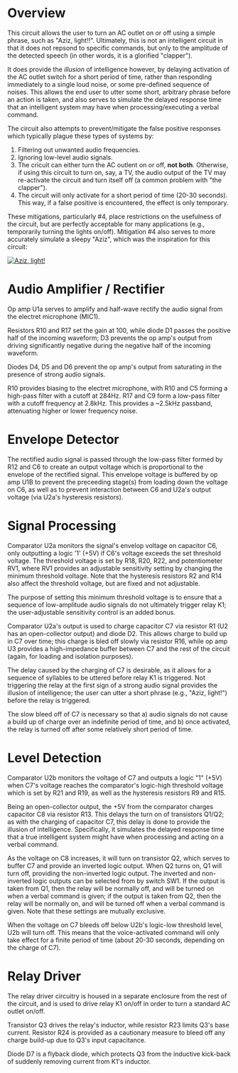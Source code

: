 Overview
========

This circuit allows the user to turn an AC outlet on or off using a simple phrase, such as "Aziz, light!!". Ultimately, this is not an intelligent circuit in that it does not repsond to specific commands, but only to the amplitude of the detected speech (in other words, it is a glorified "clapper").

It does provide the *illusion* of intelligence however, by delaying activation of the AC outlet switch for a short period of time, rather than responding immediately to a single loud noise, or some pre-defined sequence of noises. This allows the end user to utter some short, arbitrary phrase before an action is taken, and also serves to simulate the delayed response time that an intelligent system may have when processing/executing a verbal command.

The circuit also attempts to prevent/mitigate the false positive responses which typically plague these types of systems by:

 1. Filtering out unwanted audio frequencies.
 2. Ignoring low-level audio signals.
 3. The cricuit can either turn the AC outlent on or off, **not both**. Otherwise, if using this circuit to turn on, say, a TV, the audio output of the TV may re-activate the circuit and turn itself off (a common problem with "the clapper").
 4. The circuit will only activate for a short period of time (20-30 seconds). This way, if a false positive is encountered, the effect is only temporary.

These mitigations, particularly #4, place restrictions on the usefulness of the circuit, but are perfectly acceptable for many applications (e.g., temporarily turning the lights on/off). Mitigation #4 also serves to more accurately simulate a sleepy "Aziz", which was the inspiration for this circuit:

[![Aziz, light!](http://img.youtube.com/vi/mvwd13F_1Gs/0.jpg)](https://www.youtube.com/watch?v=mvwd13F_1Gs "Aziz, light!")

Audio Amplifier / Rectifier
===========================

Op amp U1a serves to amplify and half-wave rectify the audio signal from the electret microphone (MIC1).

Resistors R10 and R17 set the gain at 100, while diode D1 passes the positive half of the incoming waveform; D3 prevents the op amp's output from driving significantly negative during the negative half of the incoming waveform.

Diodes D4, D5 and D6 prevent the op amp's output from saturating in the presence of strong audio signals.

R10 provides biasing to the electret microphone, with R10 and C5 forming a high-pass filter with a cutoff at 284Hz. R17 and C9 form a low-pass filter with a cutoff frequency at 2.8kHz. This provides a ~2.5kHz passband, attenuating higher or lower frequency noise.

Envelope Detector
=================

The rectified audio signal is passed through the low-pass filter formed by R12 and C6 to create an output voltage which is proportional to the envelope of the rectified signal. This envelope voltage is buffered by op amp U1B to prevent the preceeding stage(s) from loading down the voltage on C6, as well as to prevent interaction between C6 and U2a's output voltage (via U2a's hysteresis resistors).

Signal Processing
=================

Comparator U2a monitors the signal's envelop voltage on capacitor C6, only outputting a logic '1' (+5V) if C6's voltage exceeds the set threshold voltage. The threshold voltage is set by R18, R20, R22, and potentiometer RV1, where RV1 provides an adjustable sensitivity setting by changing the minimum threshold voltage. Note that the hysteresis resistors R2 and R14 also affect the threshold voltage, but are fixed and not adjustable.

The purpose of setting this minimum threshold voltage is to ensure that a sequence of low-amplitude audio signals do not ultimately trigger relay K1; the user-adjustable sensitivity control is an added bonus.

Comparator U2a's output is used to charge capacitor C7 via resistor R1 (U2 has an open-collector output) and diode D2. This allows charge to build up in C7 over time; this charge is bled off slowly via resistor R16, while op amp U3 provides a high-impedance buffer between C7 and the rest of the circuit (again, for loading and isolation purposes).

The delay caused by the charging of C7 is desirable, as it allows for a sequence of syllables to be uttered before relay K1 is triggered. Not triggering the relay at the first sign of a strong audio signal provides the illusion of intelligence; the user can utter a short phrase (e.g., "Aziz, light!") before the relay is triggered.

The slow bleed off of C7 is necessary so that a) audio signals do not cause a build up of charge over an indefinite period of time, and b) once activated, the relay is turned off after some relatively short period of time.

Level Detection
===============

Comparator U2b monitors the voltage of C7 and outputs a logic "1" (+5V) when C7's voltage reaches the comparator's logic-high threshold voltage which is set by R21 and R19, as well as the hysteresis resistors R9 and R15.

Being an open-collector output, the +5V from the comparator charges capacitor C8 via resistor R13. This delays the turn on of transistors Q1/Q2; as with the charging of capacitor C7, this delay is done to provide the illusion of intelligence. Specifically, it simulates the delayed response time that a true intelligent system might have when processing and acting on a verbal command.

As the voltage on C8 increases, it will turn on transistor Q2, which serves to buffer C7 and provide an inverted logic output. When Q2 turns on, Q1 will turn off, providing the non-inverted logic output. The inverted and non-inverted logic outputs can be selected from by switch SW1. If the output is taken from Q1, then the relay will be normally off, and will be turned on when a verbal command is given; if the output is taken from Q2, then the relay will be normally on, and will be turned off when a verbal command is given. Note that these settings are mutually exclusive.

When the voltage on C7 bleeds off below U2b's logic-low threshold level, U2b will turn off. This means that the voice-activated command will only take effect for a finite period of time (about 20-30 seconds, depending on the charge of C7).

Relay Driver
============

The relay driver circuitry is housed in a separate enclosure from the rest of the circuit, and is used to drive relay K1 on/off in order to turn a standard AC outlet on/off.

Transistor Q3 drives the relay's inductor, while resistor R23 limits Q3's base current. Resistor R24 is provided as a cautionary measure to bleed off any charge build-up due to Q3's input capacitance.

Diode D7 is a flyback diode, which protects Q3 from the inductive kick-back of suddenly removing current from K1's inductor.
